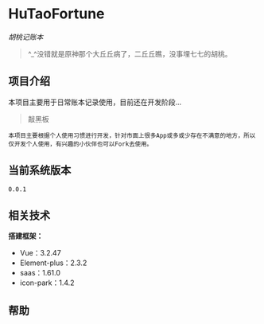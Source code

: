 # HuTaoFortune
*胡桃记账本*

> ^_^没错就是原神那个大丘丘病了，二丘丘瞧，没事埋七七的胡桃。

## 项目介绍
本项目主要用于日常账本记录使用，目前还在开发阶段...

> 敲黑板
```
本项目主要根据个人使用习惯进行开发，针对市面上很多App或多或少存在不满意的地方，所以仅开发个人使用，有兴趣的小伙伴也可以Fork去使用。
```

## 当前系统版本
```
0.0.1
```

## 相关技术

**搭建框架：**
- Vue：3.2.47
- Element-plus：2.3.2
- saas：1.61.0
- icon-park：1.4.2

## 帮助

